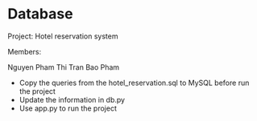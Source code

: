 # Database
Project: Hotel reservation system

Members:

  Nguyen Pham
  Thi Tran
  Bao Pham

+ Copy the queries from the hotel_reservation.sql to MySQL before run the project
+ Update the information in db.py
+ Use app.py to run the project
  
